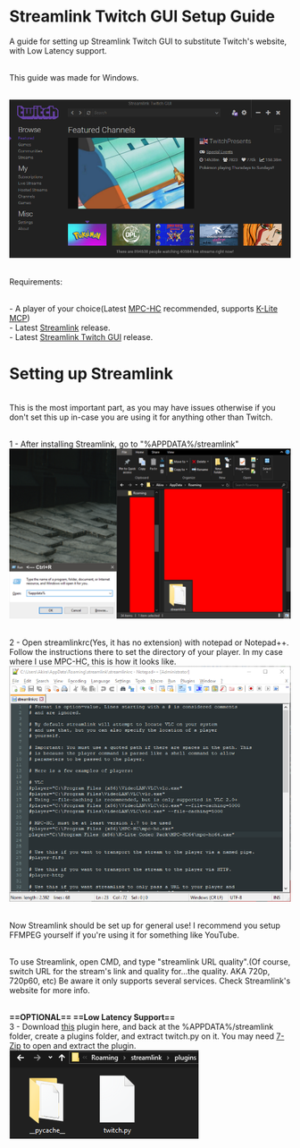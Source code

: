 # Streamlink Twitch GUI Setup Guide
A guide for setting up Streamlink Twitch GUI to substitute Twitch's website, with Low Latency support.

<br>This guide was made for Windows.

<br>![A image here](https://raw.githubusercontent.com/AkiraJkr/Streamlink-Twitch-GUI-Setup-Guide/master/data/Streamlink_Twitch_GUI_SS.png)

<br>Requirements:

<br>- A player of your choice(Latest [MPC-HC](https://mpc-hc.org/) recommended, supports [K-Lite MCP](https://www.codecguide.com/download_kl.htm))
<br>- Latest [Streamlink](https://streamlink.github.io/) release.
<br>- Latest [Streamlink Twitch GUI](https://github.com/streamlink/streamlink-twitch-gui) release.

# Setting up Streamlink

<br>This is the most important part, as you may have issues otherwise if you don't set this up in-case you are using it for anything other than Twitch.

<br>1 - After installing Streamlink, go to "%APPDATA%/streamlink"
<br>![Oh hello, a image should be here.](https://raw.githubusercontent.com/AkiraJkr/Streamlink-Twitch-GUI-Setup-Guide/master/data/Streamlink_Setup_1.png)

<br>2 - Open streamlinkrc(Yes, it has no extension) with notepad or Notepad++.
Follow the instructions there to set the directory of your player. In my case where I use MPC-HC, this is how it looks like.
<br>![Oh hello, are you looking for easter eggs?](https://raw.githubusercontent.com/AkiraJkr/Streamlink-Twitch-GUI-Setup-Guide/master/data/Streamlink_Setup_2.png)

<br>Now Streamlink should be set up for general use! I recommend you setup FFMPEG yourself if you're using it for something like YouTube.

<br>To use Streamlink, open CMD, and type "streamlink URL quality".(Of course, switch URL for the stream's link and quality for...the quality. AKA 720p, 720p60, etc) Be aware it only supports several services. Check Streamlink's website for more info.


<br>**==OPTIONAL== ==Low Latency Support==**
<br>3 - Download [this](https://gist.github.com/back-to/8e9ed3c60e5932d8c7a67ccd43b906d0/) plugin here, and back at the %APPDATA%/streamlink folder, create a plugins folder, and extract twitch.py on it. You may need [7-Zip](https://www.7-zip.org/) to open and extract the plugin.
<br>![Nope, no easter eggs here, go home.](https://raw.githubusercontent.com/AkiraJkr/Streamlink-Twitch-GUI-Setup-Guide/master/data/Streamlink_Setup_3.png)
